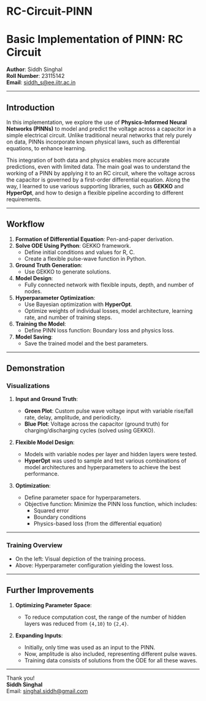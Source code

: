 # RC-Circuit-PINN

# Basic Implementation of PINN: RC Circuit

**Author**: Siddh Singhal  
**Roll Number**: 23115142  
**Email**: siddh_s@ee.iitr.ac.in  

---

## Introduction

In this implementation, we explore the use of **Physics-Informed Neural Networks (PINNs)** to model and predict the voltage across a capacitor in a simple electrical circuit. Unlike traditional neural networks that rely purely on data, PINNs incorporate known physical laws, such as differential equations, to enhance learning. 

This integration of both data and physics enables more accurate predictions, even with limited data. The main goal was to understand the working of a PINN by applying it to an RC circuit, where the voltage across the capacitor is governed by a first-order differential equation. Along the way, I learned to use various supporting libraries, such as **GEKKO** and **HyperOpt**, and how to design a flexible pipeline according to different requirements.

---

## Workflow

1. **Formation of Differential Equation**: Pen-and-paper derivation.
2. **Solve ODE Using Python**: GEKKO framework.
   - Define initial conditions and values for R, C.
   - Create a flexible pulse-wave function in Python.
3. **Ground Truth Generation**:
   - Use GEKKO to generate solutions.
4. **Model Design**:
   - Fully connected network with flexible inputs, depth, and number of nodes.
5. **Hyperparameter Optimization**:
   - Use Bayesian optimization with **HyperOpt**.
   - Optimize weights of individual losses, model architecture, learning rate, and number of training steps.
6. **Training the Model**:
   - Define PINN loss function: Boundary loss and physics loss.
7. **Model Saving**:
   - Save the trained model and the best parameters.

---

## Demonstration

### Visualizations
1. **Input and Ground Truth**:
   - **Green Plot**: Custom pulse wave voltage input with variable rise/fall rate, delay, amplitude, and periodicity.
   - **Blue Plot**: Voltage across the capacitor (ground truth) for charging/discharging cycles (solved using GEKKO).

2. **Flexible Model Design**:
   - Models with variable nodes per layer and hidden layers were tested.
   - **HyperOpt** was used to sample and test various combinations of model architectures and hyperparameters to achieve the best performance.

3. **Optimization**:
   - Define parameter space for hyperparameters.
   - Objective function: Minimize the PINN loss function, which includes:
     - Squared error
     - Boundary conditions
     - Physics-based loss (from the differential equation)

---

### Training Overview
- On the left: Visual depiction of the training process.
- Above: Hyperparameter configuration yielding the lowest loss.

---

## Further Improvements

1. **Optimizing Parameter Space**:
   - To reduce computation cost, the range of the number of hidden layers was reduced from `{4,10}` to `{2,4}`.

2. **Expanding Inputs**:
   - Initially, only time was used as an input to the PINN.
   - Now, amplitude is also included, representing different pulse waves.
   - Training data consists of solutions from the ODE for all these waves.

---

Thank you!  
**Siddh Singhal**  
Email: singhal.siddh@gmail.com 
